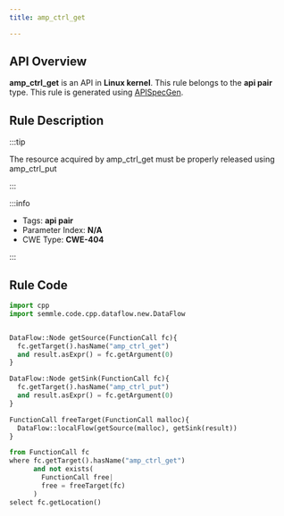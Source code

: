```yaml
---
title: amp_ctrl_get

---
```



## API Overview
**amp_ctrl_get** is an API in **Linux kernel**. This rule belongs to the **api pair** type. This rule is generated using [APISpecGen](../../tools/APISpecGen).
## Rule Description

:::tip

The resource acquired by amp_ctrl_get must be properly released using amp_ctrl_put

:::

:::info

- Tags: **api pair**
- Parameter Index: **N/A**
- CWE Type: **CWE-404**

:::

## Rule Code
```python
import cpp
import semmle.code.cpp.dataflow.new.DataFlow


DataFlow::Node getSource(FunctionCall fc){
  fc.getTarget().hasName("amp_ctrl_get")
  and result.asExpr() = fc.getArgument(0)
}

DataFlow::Node getSink(FunctionCall fc){
  fc.getTarget().hasName("amp_ctrl_put")
  and result.asExpr() = fc.getArgument(0)
}

FunctionCall freeTarget(FunctionCall malloc){
  DataFlow::localFlow(getSource(malloc), getSink(result))
}

from FunctionCall fc
where fc.getTarget().hasName("amp_ctrl_get")
      and not exists(
        FunctionCall free| 
        free = freeTarget(fc)
      )
select fc.getLocation()

    
```
